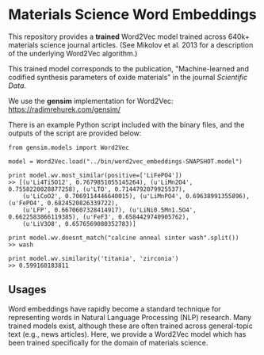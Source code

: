 # Materials Science Word Embeddings

This repository provides a **trained** Word2Vec model trained across 640k+ materials science journal articles. (See Mikolov et al. 2013 for a description of the underlying Word2Vec algorithm.)

This trained model corresponds to the publication, "Machine-learned and codified synthesis parameters of oxide materials" in the journal *Scientific Data*.

We use the **gensim** implementation for Word2Vec: https://radimrehurek.com/gensim/

There is an example Python script included with the binary files, and the outputs of the script are provided below:

    from gensim.models import Word2Vec

    model = Word2Vec.load("../bin/word2vec_embeddings-SNAPSHOT.model")

    print model.wv.most_similar(positive=['LiFePO4'])
    >> [(u'Li4Ti5O12', 0.7679851055145264), (u'LiMn2O4', 0.7558220028877258), (u'LTO', 0.7144792079925537),
        (u'LiCoO2', 0.7069114446640015), (u'LiMnPO4', 0.69638991355896), (u'FePO4', 0.6824520826339722),
        (u'LFP', 0.6670607328414917), (u'LiNi0.5Mn1.5O4', 0.6622583866119385), (u'FeF3', 0.6584429740905762),
        (u'LiV3O8', 0.6576569080352783)]

    print model.wv.doesnt_match("calcine anneal sinter wash".split())
    >> wash

    print model.wv.similarity('titania', 'zirconia')
    >> 0.599160183811


## Usages

Word embeddings have rapidly become a standard technique for representing words in Natural Language Processing (NLP) research. Many trained models exist, although these are often trained across general-topic text (e.g., news articles). Here, we provide a Word2Vec model which has been trained specifically for the domain of materials science.

